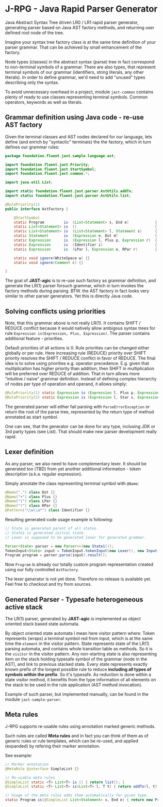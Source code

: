 # J-RPG - Java Rapid Parser Generator
Java Abstract Syntax Tree driven LR0 / LR1 rapid parser generator, generating parser based on Java AST factory methods, and
returning user defined root node of the tree.

Imagine your syntax tree factory class is at the same time definition of your parser grammar. That can be achieved
by small enhancement of the factory.

Node types (classes) in the abstract syntax (parse) tree in fact correspond to non-terminal symbols of a grammar.
There are also types, that represent terminal symbols of our grammar (identifiers, string literals, any other literals).
In order to define grammar, we'd need to add "unused" types describing only the syntax.

To avoid unnecessary overhead in a project, module `jast-common` contains plenty of ready to use classes representing
terminal symbols. Common operators, keywords as well as literals.

## Grammar definition using Java code - re-use AST factory

Given the terminal classes and AST nodes declared for our language, lets define (and enrich by "syntactic" terminals)
the the factory, which in turn defines our grammar rules:

```java
package foundation.fluent.jast.sample.language.ast;

import foundation.fluent.jast.Priority;
import foundation.fluent.jast.StartSymbol;
import foundation.fluent.jast.common.*;

import java.util.List;

import static foundation.fluent.jast.parser.AstUtils.addTo;
import static foundation.fluent.jast.parser.AstUtils.list;

@RulePriority(1)
public interface AstFactory {

    @StartSymbol
    static Program         is  (List<Statement> s, End e)            { return new Program(s); }
    static List<Statement> is  ()                                    { return list(); }
    static List<Statement> is  (List<Statement> l, Statement s)      { return addTo(l, s); }
    static Statement       is  (Expression e, Dot d)                 { return new ExpressionStatement(e); }
    static Expression      is  (Expression l, Plus p, Expression r)  { return new BinaryExpression(l, r); }
    static Expression      is  (Identifier i)                        { return i; }
    static Expression      is  (LPar l, Expression e, RPar r)        { return e; }

    static void ignore(WhiteSpace w) {}
    static void ignore(Comment c) {}

}
```

The goal of __JAST-agic__ is to re-use such factory as grammar definition, and generate the LR(1) parser forsuch grammar,
which in turn invokes the factory methods during parsing.
BTW. the AST factory in fact looks very similar to other parser generators. Yet this is directly Java code.

## Solving conflicts using priorities

Note, that this grammar above is not really LR(1). It contains SHIFT / REDUCE conflict because it would natively allow
ambigous syntax trees for rule `Expression is(Expression, Plus, Expression)`.
The parser contains additional feature - priorities.

Default priorities of all actions is 0. Rule priorities can be changed either globally or per rule. Here increasing
rule (REDUCE) priority over SHIFT priority resolves the SHIFT / REDUCE conflict in favor of REDUCE. The final idea is
to solve using priorities e.g. operator precedence. E.g. given that multiplication has higher priority than addition,
then SHIFT in multiplication will be preferred over REDUCE of addition. That in turn allows more "intuitive / naive"
grammar definition. Instead of defining complex hierarchy of nodes per type of operation and operand, it allows simply:

```java
@RulePriority(1) static Expression is (Expression l, Plus p, Expression r) { ... }
@RulePriority(2) static Expression is (Expression l, Star s, Expression r) { ... }
```

The generated parser will either fail parsing with `ParseErrorException` or return the root of the parse tree,
represented by the return type of method annotated as start symbol.

One can see, that the generator can be done for any type, inclusing JDK or 3rd party types (see List<Statement>). That
should make new parser development really rapid.

## Lexer definition
As any parser, we also need to have complementary lexer. It should be generated too (TBD) from yet another additional
information - token description (a.k.a. regular expression).

Simply annotate the class representing terminal symbol with `@Name`:

```java
@Name(".") class Dot {}
@Name("+") class Plus {}
@Name("(") class LPar {}
@Name(")") class RPar {}
@Pattern("\\w\\a*") class Identifier {}
```

Resulting generated code usage example is following:

```java
// State is generated parent of all states.
// State1 is generated initial state.
// Lexer is supposed to be generated lexer for generated grammar.

Parser<State> parser = new Parser<>(new State1());
TokenInput<State> input = TokenInput.tokenInput(new Lexer(), new Input("file"));
Program program = parser.parse(input).result();
```

Now `Program` is already our totally custom program representation created using our fully controlled `AstFactory`.

The lexer generator is not yet done. Therefore no release is available yet.
Feel free to checkout and try from sources.


## Generated Parser - Typesafe heterogeneous active stack
The LR(1) parser, generated by __JAST-agic__ is implemented as object oriented stack based state automata.

By object oriented state automata I mean here visitor pattern where:
Token represents (wraps) a terminal symbol red from input, which is at the same time the `element` in the visitor
pattern.
State represents state of the LR(1) parsing automata, and contains whole transition table as methods. So it is the
`visitor` in the visitor pattern.
Any non-starting state is also representing item on the stack holding typesafe symbol of the grammar (node in the AST),
and link to previous stacked state.
Every state represents exactly known prefix of the longest possible rule to reduce __including all types of symbols
within the prefix__. So it's typesafe. As reduction is done within a state visitor method, it benefits from the type
information of all elements on the stack to be used in the rule application (AST method invocation).

Example of such parser, but implemented manually, can be found in the module `jast-sample-parser`.

## Meta rules
J-RPG supports re-usable rules using annotation marked generic methods.

Such rules are called __Meta rules__ and in fact you can think of them as of generic rules or rule templates, which
can be re-used, and applied (expanded) by refering their marker annotation.

See example:

```java
// Marker annotation
@MetaRule @interface SimpleList {}

// Re-usable meta rules
@SimpleList static <T> List<T> is () { return list(); }
@SimpleList static <T> List<T> is(List<T> l, T t) { return addTo(l, t); }

// Usage of the meta rules adds them automatically for given type.
static Program is(@SimpleList List<Statement> s, End e) { return new Program(s); }

```
